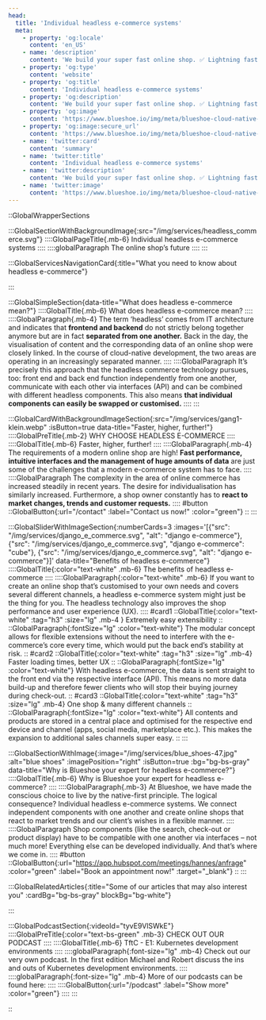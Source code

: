 ```yaml
---
head:
  title: 'Individual headless e-commerce systems'
  meta:
    - property: 'og:locale'
      content: 'en_US'
    - name: 'description'
      content: 'We build your super fast online shop. ✅ Lightning fast ✅ Robust ✅ Scalable | Find out more about state-of-the-art e-commerce.'
    - property: 'og:type'
      content: 'website'
    - property: 'og:title'
      content: 'Individual headless e-commerce systems'
    - property: 'og:description'
      content: 'We build your super fast online shop. ✅ Lightning fast ✅ Robust ✅ Scalable | Find out more about state-of-the-art e-commerce.'
    - property: 'og:image'
      content: 'https://www.blueshoe.io/img/meta/blueshoe-cloud-native-devlopment.png'
    - property: 'og:image:secure_url'
      content: 'https://www.blueshoe.io/img/meta/blueshoe-cloud-native-devlopment.png'
    - name: 'twitter:card'
      content: 'summary'
    - name: 'twitter:title'
      content: 'Individual headless e-commerce systems'
    - name: 'twitter:description'
      content: 'We build your super fast online shop. ✅ Lightning fast ✅ Robust ✅ Scalable | Find out more about state-of-the-art e-commerce.'
    - name: 'twitter:image'
      content: 'https://www.blueshoe.io/img/meta/blueshoe-cloud-native-devlopment.png'
---
```


::GlobalWrapperSections

:::GlobalSectionWithBackgroundImage{:src="/img/services/headless_commerce.svg"}
::::GlobalPageTitle{.mb-6}
Individual headless e-commerce systems
::::
::::globalParagraph
The online shop’s future
::::
:::

:::GlobalServicesNavigationCard{:title="What you need to know about headless e-commerce"}

:::

:::GlobalSimpleSection{data-title="What does headless e-commerce mean?"}
::::GlobalTitle{.mb-6}
What does headless e-commerce mean?
::::
::::GlobalParagraph{.mb-4}
The term ‘headless’ comes from IT architecture and indicates that **frontend and backend** do not strictly belong together anymore but are in fact **separated from one another.** Back in the day, the visualisation of content and the corresponding data of an online shop were closely linked. In the course of cloud-native development, the two areas are operating in an increasingly separated manner.
::::
::::GlobalParagraph
It’s precisely this approach that the headless commerce technology pursues, too: front end and back end function independently from one another, communicate with each other via interfaces (API) and can be combined with different headless components. This also means **that individual components can easily be swapped or customised.**
::::
:::

:::GlobalCardWithBackgroundImageSection{:src="/img/services/gang1-klein.webp" :isButton=true data-title="Faster, higher, further!"}
::::GlobalPreTitle{.mb-2}
WHY CHOOSE HEADLESS E-COMMERCE
::::
::::GlobalTitle{.mb-6}
Faster, higher, further!
::::
::::GlobalParagraph{.mb-4}
The requirements of a modern online shop are high! **Fast performance, intuitive interfaces and the management of huge amounts of data** are just some of the challenges that a modern e-commerce system has to face.
::::
::::GlobalParagraph
The complexity in the area of online commerce has increased steadily in recent years. The desire for individualisation has similarly increased. Furthermore, a shop owner constantly has to **react to market changes, trends and customer requests.**
::::
#button
::GlobalButton{:url="/contact" :label="Contact us now!" :color="green"}
::
:::

:::GlobalSliderWithImageSection{:numberCards=3 :images='[{"src": "/img/services/django_e_commerce.svg", "alt": "django e-commerce"}, {"src": "/img/services/django_e_commerce.svg", "django e-commerce": "cube"}, {"src": "/img/services/django_e_commerce.svg", "alt": "django e-commerce"}]' data-title="Benefits of headless e-commerce"}
::::GlobalTitle{:color="text-white" .mb-6}
The benefits of headless e-commerce
::::
::::GlobalParagraph{:color="text-white" .mb-6}
If you want to create an online shop that’s customised to your own needs and covers several different channels, a headless e-commerce system might just be the thing for you. The headless technology also improves the shop performance and user experience (UX).
::::
#card1
::GlobalTitle{:color="text-white" :tag="h3" :size="lg" .mb-4 }
Extremely easy extensibility
::
::GlobalParagraph{:fontSize="lg" :color="text-white"}
The modular concept allows for flexible extensions without the need to interfere with the e-commerce’s core every time, which would put the back end’s stability at risk.
::
#card2
::GlobalTitle{:color="text-white" :tag="h3" :size="lg" .mb-4}
Faster loading times, better UX
::
::GlobalParagraph{:fontSize="lg" :color="text-white"}
With headless e-commerce, the data is sent straight to the front end via the respective interface (API). This means no more data build-up and therefore fewer clients who will stop their buying journey during check-out.
::
#card3
::GlobalTitle{:color="text-white" :tag="h3" :size="lg" .mb-4}
One shop & many different channels
::
::GlobalParagraph{:fontSize="lg" :color="text-white"}
All contents and products are stored in a central place and optimised for the respective end device and channel (apps, social media, marketplace etc.). This makes the expansion to additional sales channels super easy.
::
:::

:::GlobalSectionWithImage{:image="/img/services/blue_shoes-47.jpg" :alt="blue shoes" :imagePosition="right" :isButton=true :bg="bg-bs-gray" data-title="Why is Blueshoe your expert for headless e-commerce?"}
::::GlobalTitle{.mb-6}
Why is Blueshoe your expert for headless e-commerce?
::::
::::GlobalParagraph{.mb-3}
At Blueshoe, we have made the conscious choice to live by the native-first principle. The logical consequence? Individual headless e-commerce systems. We connect independent components with one another and create online shops that react to market trends and our client’s wishes in a flexible manner.
::::
::::GlobalParagraph
Shop components (like the search, check-out or product display) have to be compatible with one another via interfaces – not much more! Everything else can be developed individually. And that’s where we come in.
::::
#button
::GlobalButton{:url="https://app.hubspot.com/meetings/hannes/anfrage" :color="green" :label="Book an appointment now!" :target="_blank"}
::
:::

:::GlobalRelatedArticles{:title="Some of our articles that may also interest you" :cardBg="bg-bs-gray" blockBg="bg-white"}

:::

:::GlobalPodcastSection{:videoId="tyvE9VlSWkE"}
::::GlobalPreTitle{:color="text-bs-green" .mb-3}
CHECK OUT OUR PODCAST
::::
::::GlobalTitle{.mb-6}
TftC - E1: Kubernetes development environments
::::
::::globalParagraph{:font-size="lg" .mb-4}
Check out our very own podcast. In the first edition Michael and Robert discuss the ins and outs of Kubernetes development environments.
::::
::::globalParagraph{:font-size="lg" .mb-4}
More of our podcasts can be found here:
::::
::::GlobalButton{:url="/podcast" :label="Show more" :color="green"}
::::
:::

::
